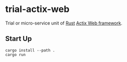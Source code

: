 # trial-actix-web

Trial or micro-service unit of [Rust](https://doc.rust-lang.org/book/ch01-01-installation.html) [Actix Web framework](https://actix.rs/docs/getting-started/).

## Start Up

```shell
cargo install --path .
cargo run
```
